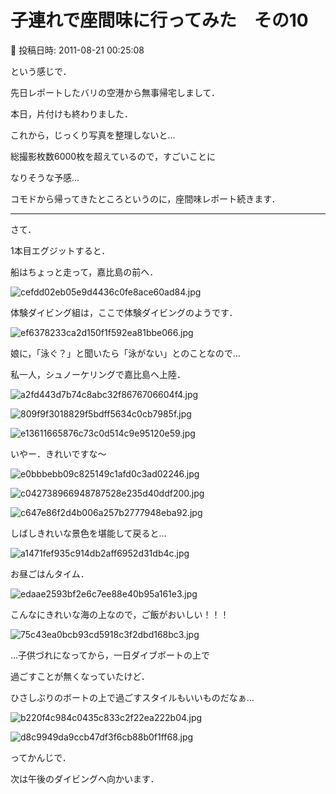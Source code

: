 # 子連れで座間味に行ってみた　その10

📅 投稿日時: 2011-08-21 00:25:08

という感じで．


先日レポートしたバリの空港から無事帰宅しまして．


本日，片付けも終わりました．


これから，じっくり写真を整理しないと…


総撮影枚数6000枚を超えているので，すごいことに


なりそうな予感…





コモドから帰ってきたところというのに，座間味レポート続きます．


---------------





さて．


1本目エグジットすると．


船はちょっと走って，嘉比島の前へ．




![cefdd02eb05e9d4436c0fe8ace60ad84.jpg](images/cefdd02eb05e9d4436c0fe8ace60ad84.jpg)







体験ダイビング組は，ここで体験ダイビングのようです．




![ef6378233ca2d150f1f592ea81bbe066.jpg](images/ef6378233ca2d150f1f592ea81bbe066.jpg)




娘に，「泳ぐ？」と聞いたら「泳がない」とのことなので…


私一人，シュノーケリングで嘉比島へ上陸．




![a2fd443d7b74c8abc32f8676706604f4.jpg](images/a2fd443d7b74c8abc32f8676706604f4.jpg)






![809f9f3018829f5bdff5634c0cb7985f.jpg](images/809f9f3018829f5bdff5634c0cb7985f.jpg)






![e13611665876c73c0d514c9e95120e59.jpg](images/e13611665876c73c0d514c9e95120e59.jpg)




いやー．きれいですな～







![e0bbbebb09c825149c1afd0c3ad02246.jpg](images/e0bbbebb09c825149c1afd0c3ad02246.jpg)






![c042738966948787528e235d40ddf200.jpg](images/c042738966948787528e235d40ddf200.jpg)






![c647e86f2d4b006a257b2777948eba92.jpg](images/c647e86f2d4b006a257b2777948eba92.jpg)










しばしきれいな景色を堪能して戻ると…




![a1471fef935c914db2aff6952d31db4c.jpg](images/a1471fef935c914db2aff6952d31db4c.jpg)







お昼ごはんタイム．




![edaae2593bf2e6c7ee88e40b95a161e3.jpg](images/edaae2593bf2e6c7ee88e40b95a161e3.jpg)







こんなにきれいな海の上なので，ご飯がおいしい！！！




![75c43ea0bcb93cd5918c3f2dbd168bc3.jpg](images/75c43ea0bcb93cd5918c3f2dbd168bc3.jpg)







…子供づれになってから，一日ダイブボートの上で


過ごすことが無くなっていたけど．


ひさしぶりのボートの上で過ごすスタイルもいいものだなぁ…




![b220f4c984c0435c833c2f22ea222b04.jpg](images/b220f4c984c0435c833c2f22ea222b04.jpg)









![d8c9949da9ccb47df3f6cb88b0f1ff68.jpg](images/d8c9949da9ccb47df3f6cb88b0f1ff68.jpg)







ってかんじで．


次は午後のダイビングへ向かいます．
